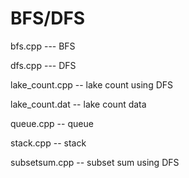 # BFS/DFS

bfs.cpp	--- BFS

dfs.cpp	--- DFS

lake_count.cpp -- lake count using DFS

lake_count.dat -- lake count data

queue.cpp -- queue

stack.cpp -- stack

subsetsum.cpp -- subset sum using DFS
